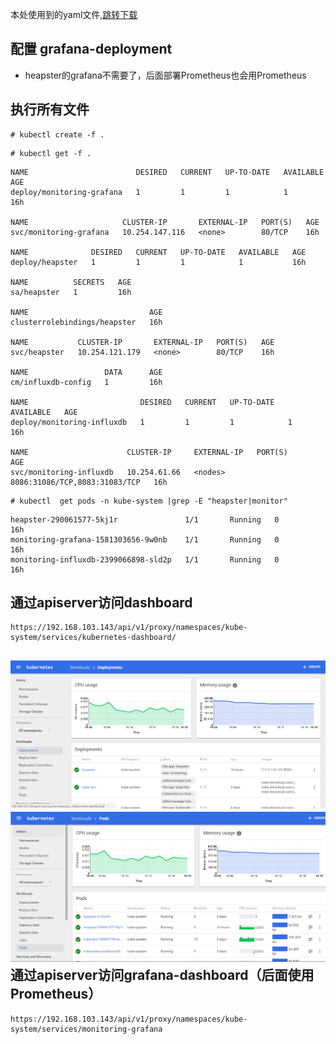 本处使用到的yaml文件,[跳转下载](https://github.com/w564791/Kubernetes-Cluster/tree/master/heapster)

## 配置 grafana-deployment

* heapster的grafana不需要了，后面部署Prometheus也会用Prometheus

## 执行所有文件

```
# kubectl create -f .
```

```
# kubectl get -f .
```

```
NAME                        DESIRED   CURRENT   UP-TO-DATE   AVAILABLE   AGE
deploy/monitoring-grafana   1         1         1            1           16h

NAME                     CLUSTER-IP       EXTERNAL-IP   PORT(S)   AGE
svc/monitoring-grafana   10.254.147.116   <none>        80/TCP    16h

NAME              DESIRED   CURRENT   UP-TO-DATE   AVAILABLE   AGE
deploy/heapster   1         1         1            1           16h

NAME          SECRETS   AGE
sa/heapster   1         16h

NAME                           AGE
clusterrolebindings/heapster   16h

NAME           CLUSTER-IP       EXTERNAL-IP   PORT(S)   AGE
svc/heapster   10.254.121.179   <none>        80/TCP    16h

NAME                 DATA      AGE
cm/influxdb-config   1         16h

NAME                         DESIRED   CURRENT   UP-TO-DATE   AVAILABLE   AGE
deploy/monitoring-influxdb   1         1         1            1           16h

NAME                      CLUSTER-IP     EXTERNAL-IP   PORT(S)                         AGE
svc/monitoring-influxdb   10.254.61.66   <nodes>       8086:31086/TCP,8083:31083/TCP   16h
```

```
# kubectl  get pods -n kube-system |grep -E "heapster|monitor"
```

```
heapster-290061577-5kj1r               1/1       Running   0          16h
monitoring-grafana-1581303656-9w0nb    1/1       Running   0          16h
monitoring-influxdb-2399066898-sld2p   1/1       Running   0          16h
```

## 通过apiserver访问dashboard

```
https://192.168.103.143/api/v1/proxy/namespaces/kube-system/services/kubernetes-dashboard/
```

## ![](/assets/dashboard-deploy.png)![](/assets/dashboard-pod.png)通过apiserver访问grafana-dashboard（后面使用Prometheus）

```
https://192.168.103.143/api/v1/proxy/namespaces/kube-system/services/monitoring-grafana
```



